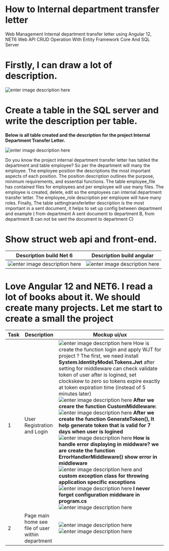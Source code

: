 # How to Internal department transfer letter
 Web Management Internal department transfer letter  using Angular 12, NET6 Web API CRUD Operation With Entity Framework Core And SQL Server

# Firstly, I can draw a lot of description.

![enter image description here](https://github.com/thanhlong2803/update-image/blob/main/image3/InternalDepartment.png)

# Create a table in the SQL server and write the description per table.

 **Below is all table created and the description for the project Internal Department Transfer Letter.**

![enter image description here](https://github.com/thanhlong2803/update-image/blob/main/image3/struct_diagram.png)

Do you know the project internal department transfer letter has tabled the department and table employee? So per the department will many the employee. The employee position the descriptions the most important aspects of each position. The position description outlines the purpose, minimum requirements, and essential functions.
The table employee_file has contained files for employees and per employee will use many files. The employee is created, delete, edit so the employees can internal department transfer letter. The employee_role description per employee will have many roles.
Finally, The table settingtransferletter description is the most important in a sent document, it helps to set up config between department and  example ( from department A sent document to  department B, from department B can not be sent the document to department C)

# Show struct web api and front-end.
| Description build Net 6   | Description build angular |
|--|--|
| ![enter image description here](https://github.com/thanhlong2803/update-image/blob/main/image3/be2.png) | ![enter image description here](https://github.com/thanhlong2803/update-image/blob/main/image4/struct-angular.png) |

# Love Angular 12 and NET6. I read a lot of books about it. We should create many projects. Let me start to create a small the project 
| Task | Description | Mockup ui/ux |
|--|--|--|
|  1| User Registration and Login|![enter image description here](https://github.com/thanhlong2803/update-image/blob/main/image3/login.png) How is create the function login and apply WJT for project ? The first, we need install **System.IdentityModel.Tokens.Jwt** after setting for middleware can check validate token of user after is logined, set clockskew to zero so tokens expire exactly at token expiration time (instead of 5 minutes later) ![enter image description here](https://github.com/thanhlong2803/update-image/blob/main/image3/validate.png) **After we creare the function CustomMiddleware:**  ![enter image description here](https://github.com/thanhlong2803/update-image/blob/main/image3/invoke.png) **After we create the function GenerateToken(), It help generate token that is valid for 7 days when user is logined** ![enter image description here](https://github.com/thanhlong2803/update-image/blob/main/image3/GenerateToken.png) **How is handle error displaying in middware?  we are create the function ErrorHandlerMiddleware() show error in middleware**  ![enter image description here](https://github.com/thanhlong2803/update-image/blob/main/image3/invokeErrorMiddware.png) and **custom exception class for throwing application specific exceptions** ![enter image description here](https://github.com/thanhlong2803/update-image/blob/main/image3/AppException.png) **I never forget configuration middware in program.cs** ![enter image description here](https://github.com/thanhlong2803/update-image/blob/main/image3/middware.png)  |
|2|Page main home see file of user within department|![enter image description here](https://github.com/thanhlong2803/update-image/blob/main/image4/list-employee.png)![enter image description here](https://github.com/thanhlong2803/update-image/blob/main/image4/create-employee.png)|


